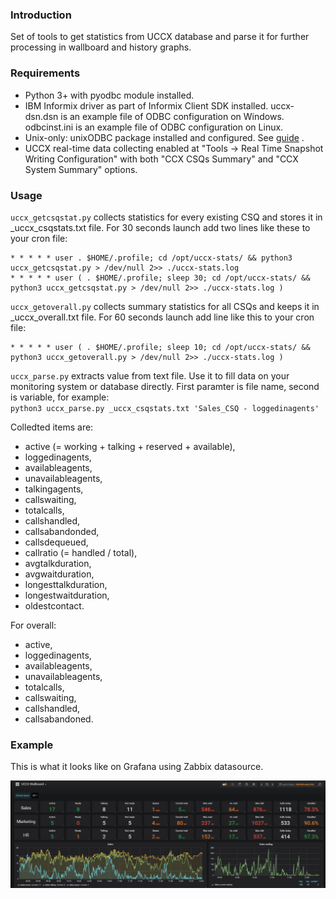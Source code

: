 ### Introduction
Set of tools to get statistics from UCCX database and parse it for further processing in wallboard and history graphs.

### Requirements
- Python 3+ with pyodbc module installed.
- IBM Informix driver as part of Informix Client SDK installed.
uccx-dsn.dsn is an example file of ODBC configuration on Windows. odbcinst.ini is an example file of ODBC configuration on Linux.
- Unix-only: unixODBC package installed and configured. See [guide](doc/ODBC_guide.md) .
- UCCX real-time data collecting enabled at "Tools -> Real Time Snapshot Writing Configuration" with both "CCX CSQs Summary" and "CCX System Summary" options.

### Usage
`uccx_getcsqstat.py` collects statistics for every existing CSQ and stores it in _uccx_csqstats.txt file.
For 30 seconds launch add two lines like these to your cron file:
```
* * * * * user . $HOME/.profile; cd /opt/uccx-stats/ && python3 uccx_getcsqstat.py > /dev/null 2>> ./uccx-stats.log
* * * * * user ( . $HOME/.profile; sleep 30; cd /opt/uccx-stats/ && python3 uccx_getcsqstat.py > /dev/null 2>> ./uccx-stats.log )
```  

`uccx_getoverall.py` collects summary statistics for all CSQs and keeps it in _uccx_overall.txt file.
For 60 seconds launch add line like this to your cron file:
```
* * * * * user ( . $HOME/.profile; sleep 10; cd /opt/uccx-stats/ && python3 uccx_getoverall.py > /dev/null 2>> ./uccx-stats.log )
```

`uccx_parse.py` extracts value from text file. Use it to fill data on your monitoring system or database directly. 
First paramter is file name, second is variable, for example:  
`python3 uccx_parse.py _uccx_csqstats.txt 'Sales_CSQ - loggedinagents'`  

Colledted items are: 
- active (= working + talking + reserved + available), 
- loggedinagents, 
- availableagents, 
- unavailableagents, 
- talkingagents, 
- callswaiting, 
- totalcalls, 
- callshandled, 
- callsabandonded, 
- callsdequeued, 
- callratio (= handled / total), 
- avgtalkduration, 
- avgwaitduration, 
- longesttalkduration, 
- longestwaitduration, 
- oldestcontact.  

For overall: 
- active, 
- loggedinagents, 
- availableagents, 
- unavailableagents, 
- totalcalls, 
- callswaiting, 
- callshandled, 
- callsabandoned.

### Example
This is what it looks like on Grafana using Zabbix datasource.  

![Wallboard example](./doc/example_wallboard.png)
